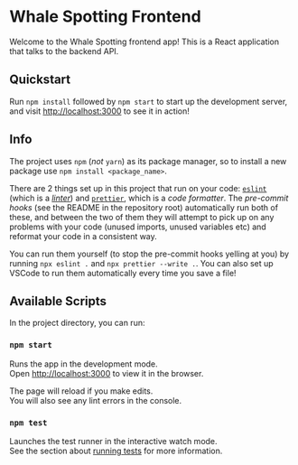# Whale Spotting Frontend

Welcome to the Whale Spotting frontend app! This is a React application that talks to the backend API.

## Quickstart

Run `npm install` followed by `npm start` to start up the development server, and visit [http://localhost:3000](http://localhost:3000) to see it in action!

## Info

The project uses `npm` (_not_ `yarn`) as its package manager, so to install a new package use `npm install <package_name>`.

There are 2 things set up in this project that run on your code: [`eslint`](https://eslint.org/) (which is a [_linter_](<https://en.wikipedia.org/wiki/Lint_(software)>))
and [`prettier`](https://prettier.io/), which is a _code formatter_. The _pre-commit hooks_ (see the README in the repository root) automatically run both of these,
and between the two of them they will attempt to pick up on any problems with your code (unused imports, unused variables etc) and reformat your code in a consistent way.

You can run them yourself (to stop the pre-commit hooks yelling at you) by running `npx eslint .` and `npx prettier --write .`.
You can also set up VSCode to run them automatically every time you save a file!

## Available Scripts

In the project directory, you can run:

### `npm start`

Runs the app in the development mode.\
Open [http://localhost:3000](http://localhost:3000) to view it in the browser.

The page will reload if you make edits.\
You will also see any lint errors in the console.

### `npm test`

Launches the test runner in the interactive watch mode.\
See the section about [running tests](https://facebook.github.io/create-react-app/docs/running-tests) for more information.
